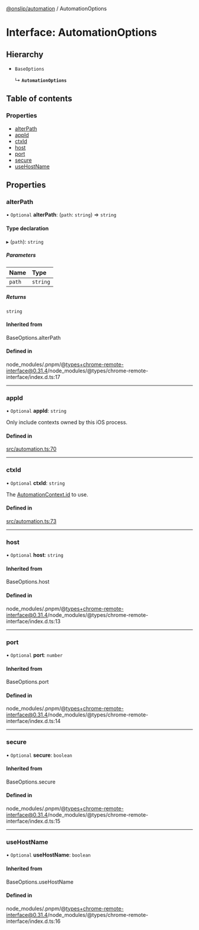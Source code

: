 [@onslip/automation](../README.md) / AutomationOptions

# Interface: AutomationOptions

## Hierarchy

- `BaseOptions`

  ↳ **`AutomationOptions`**

## Table of contents

### Properties

- [alterPath](AutomationOptions.md#alterpath)
- [appId](AutomationOptions.md#appid)
- [ctxId](AutomationOptions.md#ctxid)
- [host](AutomationOptions.md#host)
- [port](AutomationOptions.md#port)
- [secure](AutomationOptions.md#secure)
- [useHostName](AutomationOptions.md#usehostname)

## Properties

### alterPath

• `Optional` **alterPath**: (`path`: `string`) => `string`

#### Type declaration

▸ (`path`): `string`

##### Parameters

| Name | Type |
| :------ | :------ |
| `path` | `string` |

##### Returns

`string`

#### Inherited from

BaseOptions.alterPath

#### Defined in

node_modules/.pnpm/@types+chrome-remote-interface@0.31.4/node_modules/@types/chrome-remote-interface/index.d.ts:17

___

### appId

• `Optional` **appId**: `string`

Only include contexts owned by this iOS process.

#### Defined in

[src/automation.ts:70](https://github.com/Onslip/automation/blob/b6606b0/src/automation.ts#L70)

___

### ctxId

• `Optional` **ctxId**: `string`

The [AutomationContext.id](AutomationContext.md#id) to use.

#### Defined in

[src/automation.ts:73](https://github.com/Onslip/automation/blob/b6606b0/src/automation.ts#L73)

___

### host

• `Optional` **host**: `string`

#### Inherited from

BaseOptions.host

#### Defined in

node_modules/.pnpm/@types+chrome-remote-interface@0.31.4/node_modules/@types/chrome-remote-interface/index.d.ts:13

___

### port

• `Optional` **port**: `number`

#### Inherited from

BaseOptions.port

#### Defined in

node_modules/.pnpm/@types+chrome-remote-interface@0.31.4/node_modules/@types/chrome-remote-interface/index.d.ts:14

___

### secure

• `Optional` **secure**: `boolean`

#### Inherited from

BaseOptions.secure

#### Defined in

node_modules/.pnpm/@types+chrome-remote-interface@0.31.4/node_modules/@types/chrome-remote-interface/index.d.ts:15

___

### useHostName

• `Optional` **useHostName**: `boolean`

#### Inherited from

BaseOptions.useHostName

#### Defined in

node_modules/.pnpm/@types+chrome-remote-interface@0.31.4/node_modules/@types/chrome-remote-interface/index.d.ts:16
